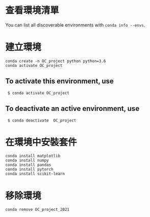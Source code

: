# 查看環境清單
You can list all discoverable environments with `conda info --envs`.  
# 建立環境
`conda create -n OC_project python python=3.6`  
`conda activate OC_project`  

## To activate this environment, use  
     $ conda activate OC_project  
## To deactivate an active environment, use  
     $ conda deactivate  OC_project
# 在環境中安裝套件  
`conda install matplotlib`  
`conda install numpy`  
`conda install pandas`  
`conda install pytorch`  
`conda install scikit-learn`  

# 移除環境  
`conda remove OC_project_2021`
